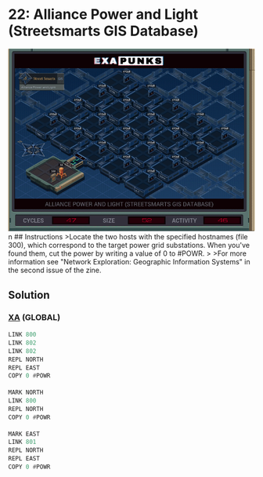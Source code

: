 # 22: Alliance Power and Light (Streetsmarts GIS Database)
<div align='center'><img src='PB021.gif' /></div>
n
## Instructions
>Locate the two hosts with the specified hostnames (file 300), which correspond to the target power grid substations. When you've found them, cut the power by writing a value of 0 to #POWR.
>
>For more information see "Network Exploration: Geographic Information Systems" in the second issue of the zine.

## Solution

### [XA](XA.exa) (GLOBAL)
```asm
LINK 800
LINK 802
LINK 802
REPL NORTH
REPL EAST
COPY 0 #POWR

MARK NORTH
LINK 800
REPL NORTH
COPY 0 #POWR

MARK EAST
LINK 801
REPL NORTH
REPL EAST
COPY 0 #POWR
```